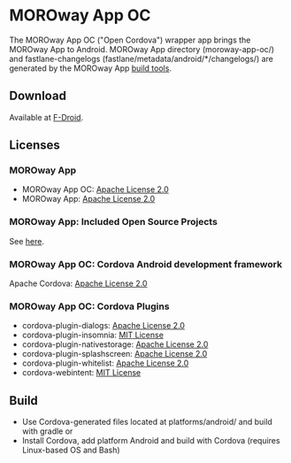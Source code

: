 #  MOROway App OC

The MOROway App OC ("Open Cordova") wrapper app brings the MOROway App to Android. MOROway App directory (moroway-app-oc/) and fastlane-changelogs (fastlane/metadata/android/*/changelogs/) are generated by the MOROway App [build tools](https://github.com/MOROway/moroway-app-dev).

## Download

Available at [F-Droid](https://f-droid.org/de/packages/de.moroway.oc/).

## Licenses

### MOROway App

* MOROway App OC: [Apache License 2.0](./LICENSE)
* MOROway App: [Apache License 2.0](https://github.com/MOROway/moroway-app-dev/blob/master/LICENSE)

### MOROway App: Included Open Source Projects

See [here](./moroway-app-oc/src/lib/README.md).

### MOROway App OC: Cordova Android development framework

Apache Cordova: [Apache License 2.0](https://github.com/apache/cordova-android/blob/master/LICENSE)

### MOROway App OC: Cordova Plugins

* cordova-plugin-dialogs: [Apache License 2.0](https://github.com/apache/cordova-plugin-dialogs/blob/master/LICENSE)
* cordova-plugin-insomnia: [MIT License](https://github.com/EddyVerbruggen/Insomnia-PhoneGap-Plugin/blob/master/README.md)
* cordova-plugin-nativestorage: [Apache License 2.0](https://github.com/TheCocoaProject/cordova-plugin-nativestorage/blob/master/LICENSE.md)
* cordova-plugin-splashscreen: [Apache License 2.0](https://github.com/apache/cordova-plugin-splashscreen/blob/master/LICENSE)
* cordova-plugin-whitelist: [Apache License 2.0](https://github.com/apache/cordova-plugin-whitelist/blob/master/LICENSE)
* cordova-webintent: [MIT License](https://github.com/cordova-misc/cordova-webintent/blob/master/README.md)

## Build

* Use Cordova-generated files located at platforms/android/ and build with gradle or
* Install Cordova, add platform Android and build with Cordova (requires Linux-based OS and Bash)